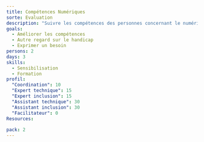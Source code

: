 ```yaml
---
title: Compétences Numériques
sorte: Evaluation
description: "Suivre les compétences des personnes concernant le numérique. Savoir les faire progresser à partir de formation, sensibilisation, projets pilotes..."
goals:
  - Améliorer les compétences
  - Autre regard sur le handicap
  - Exprimer un besoin
persons: 2
days: 3
skills:
  - Sensibilisation
  - Formation
profil:
  "Coordination": 10
  "Expert technique": 15
  "Expert inclusion": 15
  "Assistant technique": 30
  "Assistant inclusion": 30
  "Facilitateur": 0
Resources:
    
pack: 2
---
```


